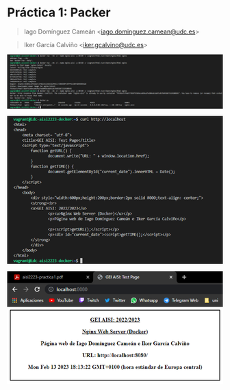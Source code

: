 # Práctica 1: Packer

> Iago Domínguez Cameán \<iago.dominguez.camean@udc.es\>

> Iker García Calviño \<iker.gcalvino@udc.es\>

![Ejecuta el contenedor Docker que despliega el servidor web Nginx y comprueba su estado (docker ps)](/img/captura1.png)

![Accede al servidor web desde la VM usando el comando curl](/img/captura2-1.png)

![Accede al servidor web desde el navegador de tu host](/img/captura2-2.png)
